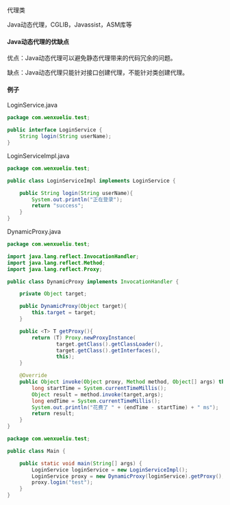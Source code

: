 

代理类





Java动态代理，CGLIB，Javassist，ASM库等



#### Java动态代理的优缺点

优点：Java动态代理可以避免静态代理带来的代码冗余的问题。

缺点：Java动态代理只能针对接口创建代理，不能针对类创建代理。

#### 例子

LoginService.java

```java
package com.wenxueliu.test;

public interface LoginService {
    String login(String userName);
}
```



LoginServiceImpl.java

```java
package com.wenxueliu.test;

public class LoginServiceImpl implements LoginService {

    public String login(String userName){
        System.out.println("正在登录");
        return "success";
    }
}
```



DynamicProxy.java

```java
package com.wenxueliu.test;

import java.lang.reflect.InvocationHandler;
import java.lang.reflect.Method;
import java.lang.reflect.Proxy;

public class DynamicProxy implements InvocationHandler {

    private Object target;

    public DynamicProxy(Object target){
        this.target = target;
    }

    public <T> T getProxy(){
        return (T) Proxy.newProxyInstance(
                target.getClass().getClassLoader(),
                target.getClass().getInterfaces(),
                this);
    }

    @Override
    public Object invoke(Object proxy, Method method, Object[] args) throws Throwable {
        long startTime = System.currentTimeMillis();
        Object result = method.invoke(target,args);
        long endTime = System.currentTimeMillis();
        System.out.println("花费了 " + (endTime - startTime) + " ms");
        return result;
    }
}

```



```java
package com.wenxueliu.test;

public class Main {

    public static void main(String[] args) {
        LoginService loginService = new LoginServiceImpl();
        LoginService proxy = new DynamicProxy(loginService).getProxy();
        proxy.login("test");
    }
}
```



